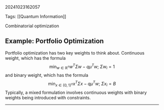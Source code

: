 20241023162057

Tags: [[Quantum Information]]

Combinatorial optimization 

## Example: Portfolio Optimization
Portfolio optimization has two key weights to think about. Continuous weight, which has the formula $$\min_{w \in \mathbb{R}^n}w^TΣw - qμ^Tw;\ Σw_{i} = 1$$and binary weight, which has the formula $$\min_{x \in \{0, 1\}^n}x^TΣx - qμ^Tw;\ Σx_{i} = B$$
Typically, a mixed formulation involves continuous weights with binary weights being introduced with constraints. 
___

